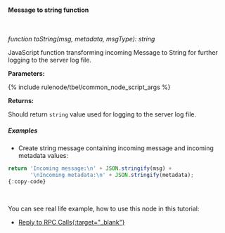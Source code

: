#### Message to string function

<div class="divider"></div>
<br/>

*function toString(msg, metadata, msgType): string*

JavaScript function transforming incoming Message to String for further logging to the server log file.

**Parameters:**

{% include rulenode/tbel/common_node_script_args %}

**Returns:**

Should return `string` value used for logging to the server log file.

<div class="divider"></div>

##### Examples

* Create string message containing incoming message and incoming metadata values:

```javascript
return 'Incoming message:\n' + JSON.stringify(msg) + 
       '\nIncoming metadata:\n' + JSON.stringify(metadata);
{:copy-code}
```

<br>

You can see real life example, how to use this node in this tutorial:

- [Reply to RPC Calls{:target="_blank"}](${siteBaseUrl}/docs/user-guide/rule-engine-2-0/tutorials/rpc-reply-tutorial#log-unknown-request)

<br>
<br>

